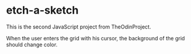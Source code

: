 # etch-a-sketch

This is the second JavaScript project from TheOdinProject.

When the user enters the grid with his cursor, the background of the grid should change color.